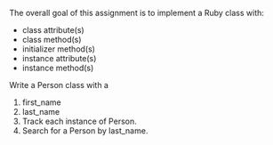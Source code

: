 The overall goal of this assignment is to implement a Ruby class with:

* class attribute(s)
* class method(s)
* initializer method(s)
* instance attribute(s)
* instance method(s)

Write a Person class with a

1) first_name
2) last_name
3) Track each instance of Person.
4) Search for a Person by last_name.
